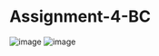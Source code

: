 # Assignment-4-BC
![image](https://github.com/TMiras/Assignment-4-BC/assets/69198770/ab6e9b8b-5274-4694-b3cb-d743b04dc7a0)
![image](https://github.com/TMiras/Assignment-4-BC/assets/69198770/b9c34a49-ad23-4ab5-974d-33fd238938da)
